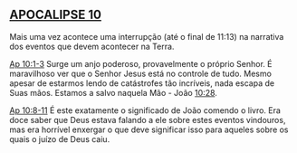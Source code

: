 ## [APOCALIPSE 10](http://bibliaonline.com.br/acf/ap/10) 

Mais uma vez acontece uma interrupção (até o final de 11:13) na narrativa dos eventos que devem acontecer na Terra.

[Ap 10:1-3](http://bibliaonline.com.br/acf/ap/10/1-3) Surge um anjo poderoso, provavelmente o próprio Senhor. É maravilhoso ver que o Senhor Jesus está no controle de tudo. Mesmo apesar de estarmos lendo de catástrofes tão incríveis, nada escapa de Suas mãos. Estamos a salvo naquela Mão - João [10:28](http://bibliaonline.com.br/acf/jo/10/28).

[Ap 10:8-11](http://bibliaonline.com.br/acf/ap/10/8-11) É este exatamente o significado de João comendo o livro. Era doce saber que Deus estava falando a ele sobre estes eventos vindouros, mas era horrível enxergar o que deve significar isso para aqueles sobre os quais o juízo de Deus caiu.